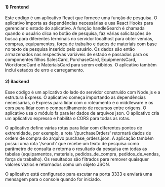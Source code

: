

#### 1) Frontend

Este código é um aplicativo React que fornece uma função de pesquisa. O aplicativo importa as dependências necessárias e usa React Hooks para gerenciar o estado do aplicativo. A função handleSearch é chamada quando o usuário clica no botão de pesquisa, faz várias solicitações de busca para diferentes terminais no servidor localhost para obter vendas, compras, equipamentos, força de trabalho e dados de materiais com base no texto de pesquisa inserido pelo usuário. Os dados são então armazenados nas respectivas variáveis ​​de estado e passados ​​para os componentes filhos SalesCard, PurchaseCard, EquipmentsCard, WorkforceCard e MaterialsCard para serem exibidos. O aplicativo também inclui estados de erro e carregamento.
#### 2) Backend

Esse código é um aplicativo do lado do servidor construído com Node.js e a estrutura Express. O aplicativo começa importando as dependências necessárias, o Express para lidar com o roteamento e o middleware e os cors para lidar com o compartilhamento de recursos entre origens. O aplicativo usa o módulo fs para ler dados de arquivos json. O aplicativo cria um aplicativo expresso e habilita o CORS para todas as rotas.

O aplicativo define várias rotas para lidar com diferentes pontos de extremidade, por exemplo, a rota '/purchaseOrders' retornará dados de ordem de compra do arquivo purchase_orders.json. A aplicação também possui uma rota '/search' que recebe um texto de pesquisa como parâmetro de consulta e retorna o resultado da pesquisa em todas as tabelas (equipamentos, materiais, pedidos_de_compra, pedidos_de_vendas, força de trabalho). Os resultados são filtrados para remover quaisquer valores vazios e retornados como um objeto JSON.

O aplicativo está configurado para escutar na porta 3333 e enviará uma mensagem para o console quando for iniciado.

